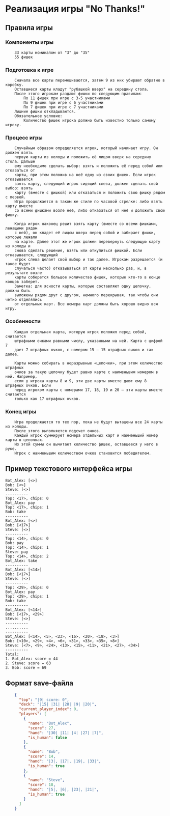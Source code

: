 # Реализация игры "No Thanks!"
## Правила игры
### Компоненты игры
        33 карты номиналом от "3" до "35"
        55 фишек
### Подготовка к игре
        Сначала все карты перемешиваются, затем 9 из них убирают обратно в коробку.
        Оставшиеся карты кладут "рубашкой вверх" на середину стола.
        После этого игрокам раздают фишки по следующим правилам:
            По 11 фишек при игре с 3-5 участниками
            По 9 фишек при игре с 6 участниками
            По 7 фишек при игре с 7 участниками
        Лишние фишки откладываются.
        Обязательное условие:
            Количество фишек игрока должно быть известно только самому игроку.
### Процесс игры
        Случайным образом определяется игрок, который начинает игру. Он должен взять
        первую карты из колоды и положить её лицом вверх на середину стола. Дальше
        ему необходимо сделать выбор: взять и положить её перед собой или отказаться от
        карты, при этом положив на неё одну из своих фишек. Если игрок отказывается 
        взять карту, следующий игрок сидящий слева, должен сделать свой выбор: взять 
        карту (вместе с фишкой) или отказаться и положить свою фишку рядом с первой. 
        Игра продолжается в таком же стиле по часовой стрелке: либо взять карту вместе 
        со всеми фишками возле неё, либо отказаться от неё и доложить свою фишку.

        Когда игрок наконец решит взять карту (вместе со всеми фишками, лежащими рядом 
        с ней), он кладет её лицом вверх перед собой и забирает фишки, которые лежали 
        на карте. Далее этот же игрок должен перевернуть следующую карту из колоды и 
        снова сделать решение, взять или откупиться фишкой. Если отказывается, следующий 
        игрок слева делает свой выбор и так далее. Игрокам разрешается (и такое будет 
        случаться часто) отказываться от карты несколько раз, и, в результате возле 
        карты соберется большое количество фишек, которые кто-то в конце концов заберет.
        Заметка: для ясности карты, которые составляют одну цепочку, должны быть 
        выложены рядом друг с другом, немного перекрывая, так чтобы они четко отделялись 
        от отдельных карт. Все номера карт должны быть хорошо видно всю игру.
### Особенности
        Каждая отдельная карта, которую игрок положил перед собой, считается 
        штрафными очками равными числу, указанными на ней. Карта с цифрой 7 
        дает 7 штрафных очков, с номером 15 – 15 штрафных очков и так далее.

        Карты можно собирать в неразрывные «цепочки», при этом количество штрафных 
        очков за такую цепочку будет равно карте с наименьшим номером в ней. Например, 
        если у игрока карты 8 и 9, эти две карты вместе дают ему 8 штрафных очков. Если 
        перед игроком карты с номерами 17, 18, 19 и 20 – эти карты вместе считаются 
        только как 17 штрафных очков.
### Конец игры
        Игра продолжается то тех пор, пока не будут вытащены все 24 карты из колоды. 
        После этого выполняется подсчет очков.
        Каждый игрок суммирует номера отдельных карт и наименьший номер карты в цепочках. 
        Из этой суммы он вычитает количество фишек, оставшееся у него в руке.
        Игрок с наименьшим количеством очков становится победителем.

## Пример текстового интерфейса игры
    Bot_Alex: [<>]
    Bob: [<>]
    Steve: [<>]
    ----------
    Top: <17>, chips: 0
    Bot_Alex: pay
    Top: <17>, chips: 1
    Bob: take
    ----------
    Bot_Alex: [<>]
    Bob: [<17>]
    Steve: [<>]
    ----------
    Top: <14>, chips: 0
    Bob: pay
    Top: <14>, chips: 1
    Steve: pay
    Top: <14>, chips: 2
    Bot_Alex: take
    ----------
    Bot_Alex: [<14>]
    Bob: [<17>]
    Steve: [<>]
    ----------
    Top: <29>, chips: 0
    Bot_Alex: pay
    Top: <29>, chips: 1
    Bob: take
    ----------
    Bot_Alex: [<14>]
    Bob: [<17>, <29>]
    Steve: [<>]
    ----------
    ..........
    ----------
    Bot_Alex: [<14>, <5>, <23>, <16>, <20>, <18>, <3>]
    Bob: [<10>, <29>, <4>, <6>, <31>, <33>, <35>, <8>]
    Steve: [<7>, <9>, <24>, <13>, <15>, <11>, <21>, <27>, <34>]
    ----------
    Total:
    1. Bot_Alex: score = 44
    2. Steve: score = 63
    3. Bob: score = 69

## Формат save-файла
```json
    {
      "top": "|9| score: 0",
      "deck": "|15| |31| |28| |9| |20|",
      "current_player_index": 0,
      "players": [
        {
          "name": "Bot_Alex",
          "score": 27,
          "hand": "|30| |11| |4| |27| |7|",
          "is_human": false
        },
        {
          "name": "Bob",
          "score": 14,
          "hand": "|3|, |17|, |19|, |33|",
          "is_human": true
        },
        {
          "name": "Steve",
          "score": 18,
          "hand": "|5|, |6|, |23|, |21|",
          "is_human": true
        }
      ]
    }
```